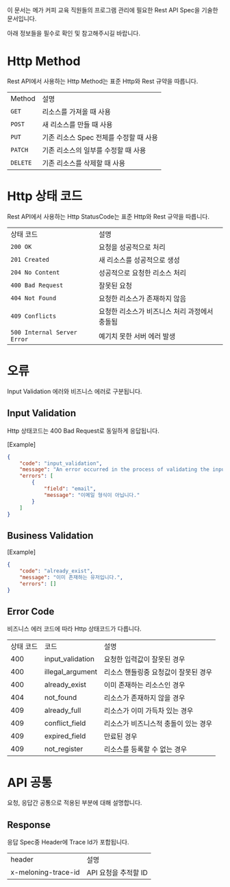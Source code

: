 이 문서는 메가 커피 교육 직원들의 프로그램 관리에 필요한 Rest API Spec을 기술한 문서입니다.

아래 정보들을 필수로 확인 및 참고해주시길 바랍니다.

# Http Method

Rest API에서 사용하는 Http Method는 표준 Http와 Rest 규약을 따릅니다.

|          |                                |
|----------|--------------------------------|
| Method   | 설명                             |
| `GET`    | 리소스를 가져올 때 사용                  |
| `POST`   | 새 리소스를 만들 때 사용                 |
| `PUT`    | 기존 리소스 Spec 전체를 수정할 때 사용       |
| `PATCH`  | 기존 리소스의 일부를 수정할 때 사용           |
| `DELETE` | 기존 리소스를 삭제할 때 사용               |

# Http 상태 코드

Rest API에서 사용하는 Http StatusCode는 표준 Http와 Rest 규약을
따릅니다.

|                             |                                |
|-----------------------------|--------------------------------|
| 상태 코드                       | 설명                             |
| `200 OK`                    | 요청을 성공적으로 처리                   |
| `201 Created`               | 새 리소스를 성공적으로 생성                |
| `204 No Content`            | 성공적으로 요청한 리소스 처리               |
| `400 Bad Request`           | 잘못된 요청                         |
| `404 Not Found`             | 요청한 리소스가 존재하지 않음               |
| `409 Conflicts`             | 요청한 리소스가 비즈니스 처리 과정에서 충돌됨      |
| `500 Internal Server Error` | 예기치 못한 서버 에러 발생                |

# 오류

Input Validation 에러와 비즈니스 에러로 구분됩니다.

## Input Validation

Http 상태코드는 400 Bad Request로 동일하게 응답됩니다.

[Example]

```json
{
    "code": "input_validation",
    "message": "An error occurred in the process of validating the input value.",
    "errors": [
        {
            "field": "email",
            "message": "이메일 형식이 아닙니다."
        }
    ]
}
```

## Business Validation

[Example]

```json
{
    "code": "already_exist",
    "message": "이미 존재하는 유저입니다.",
    "errors": []
}
```

## Error Code

비즈니스 에러 코드에 따라 Http 상태코드가 다릅니다.

|       |                  |                      |
|-------|------------------|----------------------|
| 상태 코드 | 코드               | 설명                   |
| 400   | input_validation | 요청한 입력값이 잘못된 경우      |
| 400   | illegal_argument | 리소스 핸들링중 요청값이 잘못된 경우 |
| 400   | already_exist    | 이미 존재하는 리소스인 경우      |
| 404   | not_found        | 리소스가 존재하지 않을 경우      |
| 409   | already_full     | 리소스가 이미 가득차 있는 경우    |
| 409   | conflict_field   | 리소스가 비즈니스적 충돌이 있는 경우 |
| 409   | expired_field    | 만료된 경우               |
| 409   | not_register     | 리소스를 등록할 수 없는 경우     |

# API 공통

요청, 응답간 공통으로 적용된 부분에 대해 설명합니다.

## Response

응답 Spec중 Header에 Trace Id가 포합됩니다.

|                     |                |
|---------------------|----------------|
| header              | 설명             |
| x-meloning-trace-id | API 요청을 추적할 ID |

<SecurityDefinitions />
